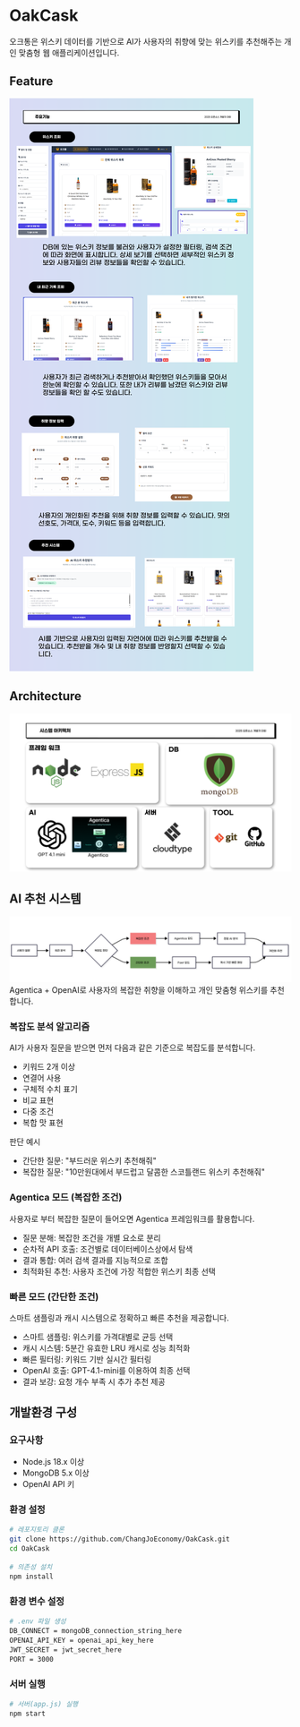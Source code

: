 # OakCask
오크통은 위스키 데이터를 기반으로 AI가 사용자의 취향에 맞는 위스키를 추천해주는 개인 맞춤형 웹 애플리케이션입니다.


## Feature
![주요기능 설명](docImages/main.png)

## Architecture
![아키텍처 설명](docImages/architecture.png)

## AI 추천 시스템 
![ai 작동원리](docImages/ai_flow.png)
Agentica + OpenAI로 사용자의 복잡한 취향을 이해하고 개인 맞춤형 위스키를 추천합니다.

### 복잡도 분석 알고리즘
AI가 사용자 질문을 받으면 먼저 다음과 같은 기준으로 복잡도를 분석합니다.
- 키워드 2개 이상
- 연결어 사용
- 구체적 수치 표기
- 비교 표현
- 다중 조건
- 복합 맛 표현

판단 예시
- 간단한 질문: "부드러운 위스키 추천해줘"
- 복잡한 질문: "10만원대에서 부드럽고 달콤한 스코틀랜드 위스키 추천해줘"

### **Agentica 모드** (복잡한 조건)
사용자로 부터 복잡한 질문이 들어오면 Agentica 프레임워크를 활용합니다.
- 질문 분해: 복잡한 조건을 개별 요소로 분리
- 순차적 API 호출: 조건별로 데이터베이스상에서 탐색
- 결과 통합: 여러 검색 결과를 지능적으로 조합
- 최적화된 추천: 사용자 조건에 가장 적합한 위스키 최종 선택


### **빠른 모드** (간단한 조건)
스마트 샘플링과 캐시 시스템으로 정확하고 빠른 추천을 제공합니다.
- 스마트 샘플링: 위스키를 가격대별로 균등 선택
- 캐시 시스템: 5분간 유효한 LRU 캐시로 성능 최적화
- 빠른 필터링: 키워드 기반 실시간 필터링
- OpenAI 호출: GPT-4.1-mini를 이용하여 최종 선택
- 결과 보강: 요청 개수 부족 시 추가 추천 제공

## 개발환경 구성

### **요구사항**
- Node.js 18.x 이상
- MongoDB 5.x 이상
- OpenAI API 키

### **환경 설정**
```bash
# 레포지토리 클론
git clone https://github.com/ChangJoEconomy/OakCask.git
cd OakCask

# 의존성 설치
npm install
```

### **환경 변수 설정**
```bash
# .env 파일 생성
DB_CONNECT = mongoDB_connection_string_here
OPENAI_API_KEY = openai_api_key_here
JWT_SECRET = jwt_secret_here
PORT = 3000
```

### **서버 실행**
```bash
# 서버(app.js) 실행
npm start
```
